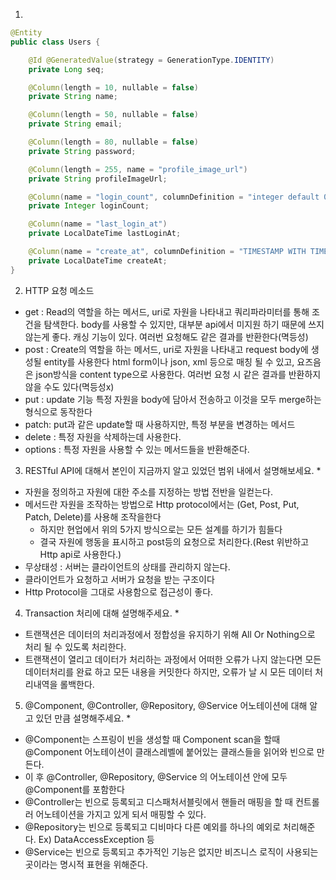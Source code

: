 1.
```java
@Entity
public class Users {

    @Id @GeneratedValue(strategy = GenerationType.IDENTITY)
    private Long seq;

    @Column(length = 10, nullable = false)
    private String name;

    @Column(length = 50, nullable = false)
    private String email;

    @Column(length = 80, nullable = false)
    private String password;

    @Column(length = 255, name = "profile_image_url")
    private String profileImageUrl;

    @Column(name = "login_count", columnDefinition = "integer default 0")
    private Integer loginCount;

    @Column(name = "last_login_at")
    private LocalDateTime lastLoginAt;

    @Column(name = "create_at", columnDefinition = "TIMESTAMP WITH TIME ZONE")
    private LocalDateTime createAt;
}

```

2. HTTP 요청 메소드
- get : Read의 역할을 하는 메서드, uri로 자원을 나타내고 쿼리파라미터를 통해 조건을 탐색한다. body를 사용할 수 있지만, 대부분 api에서 미지원 하기 때문에 쓰지 않는게 좋다.
캐싱 기능이 있다. 여러번 요청해도 같은 결과를 반환한다(멱등성)
- post : Create의 역할을 하는 메서드, uri로 자원을 나타내고 request body에 생성될 entity를 사용한다 html form이나 json, xml 등으로 매칭 될 수 있고, 요즈음은 json방식을 content type으로 사용한다.
여러번 요청 시 같은 결과를 반환하지 않을 수도 있다(멱등성x)
- put : update 기능 특정 자원을 body에 담아서 전송하고 이것을 모두 merge하는 형식으로 동작한다
- patch: put과 같은 update할 때 사용하지만, 특정 부분을 변경하는 메서드
- delete : 특정 자원을 삭제하는데 사용한다.
- options : 특정 자원을 사용할 수 있는 메서드들을 반환해준다.

3. RESTful API에 대해서 본인이 지금까지 알고 있었던 범위 내에서 설명해보세요. *
- 자원을 정의하고 자원에 대한 주소를 지정하는 방법 전반을 일컫는다.
- 메서드란 자원을 조작하는 방법으로 Http protocol에서는 (Get, Post, Put, Patch, Delete)를 사용해 조작을한다
    - 하지만 현업에서 위의 5가지 방식으로는 모든 설계를 하기가 힘들다
    - 결국 자원에 행동을 표시하고 post등의 요청으로 처리한다.(Rest 위반하고 Http api로 사용한다.)
- 무상태성 : 서버는 클라이언트의 상태를 관리하지 않는다.
- 클라이언트가 요청하고 서버가 요청을 받는 구조이다
- Http Protocol을 그대로 사용함으로 접근성이 좋다.


4. Transaction 처리에 대해 설명해주세요. *
- 트랜잭션은 데이터의 처리과정에서 정합성을 유지하기 위해 All Or Nothing으로 처리 될 수 있도록 처리한다.
- 트랜잭션이 열리고 데이터가 처리하는 과정에서 어떠한 오류가 나지 않는다면 모든 데이터처리를 완료 하고 모든 내용을 커밋한다 하지만, 오류가 날 시 모든 데이터 처리내역을 롤백한다.


5. @Component, @Controller, @Repository, @Service 어노테이션에 대해 알고 있던 만큼 설명해주세요. *
- @Component는 스프링이 빈을 생성할 때 Component scan을 할때 @Component 어노테이션이 클래스레벨에 붙어있는 클래스들을 읽어와 빈으로 만든다.
- 이 후 @Controller, @Repository, @Service 의 어노테이션 안에 모두 @Component를 포함한다
- @Controller는 빈으로 등록되고 디스패처서블릿에서 핸들러 매핑을 할 때 컨트롤러 어노테이션을 가지고 있게 되서 매핑할 수 있다.
- @Repository는 빈으로 등록되고 디비마다 다른 예외를 하나의 예외로 처리해준다. Ex) DataAccessException 등
- @Service는 빈으로 등록되고 추가적인 기능은 없지만 비즈니스 로직이 사용되는 곳이라는 명시적 표현을 위해준다.
